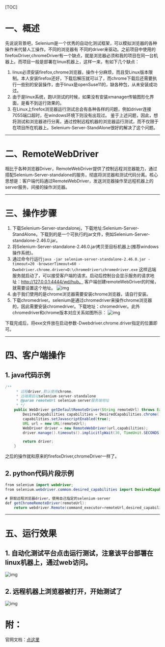 [TOC]

# 一、概述
​      先说说背景吧，Selenium是一个优秀的自动化测试框架，可以模拟浏览器的各种操作来代替人工操作。不同的浏览器有 不同的driver来驱动。之前项目中使用的firefoxDriver,chromeDriver有一个缺点，就是浏览器必须和我的项目在同一台机器上。而项目一般是部署在linux机器上，这样一来，有如下几个缺点：
1. linux必须安装firefox,chrome浏览器，操作十分麻烦，而且受Linux版本限制。本人安装firefox还好，下载后解压就可以了，而chrome下载后还需要执行一些别的安装操作，由于linux是openSuse11的，缺各种包，从未安装成功过。
2. 由于是linux系统，跑UI测试的时候，如果没有安装xmanager传输图形化界面，是看不到运行效果的。
3. 在Linux上firefox浏览器运行测试总会有各种各样的问题，例如driver连接7055端口超时，在windows环境下则没有出现过。
鉴于上述问题，因此，想将测试和浏览器进行分离，通过控制远程机器的浏览器运行测试，而不仅限于在项目所在机器上。Selenium-Server-StandAlone很好的解决了这个问题。

---------------------
# 二、RemoteWebDriver
​     相比于各种浏览器Driver，RemoteWebDriver提供了控制远程浏览器能力，通过搭配Selenium-Server-standalone的服务，彻底将浏览器和测试代码分离。核心思想是：客户端代码通过RemoteWebDriver，发送浏览器操作至远程机器上的server服务，间接的操作浏览器。

---------------------

# 三、操作步骤
1. 下载Selenium-Server-standalonej，下载地址:Selenium-Server-StandAlone。下载到的是一个可执行的jar文件，例如Selenium-Server-standalone-2.46.0.jar。
2. 将Selenium-Server-standalone-2.46.0.jar拷贝至目标机器上(推荐windows操作系统)。
3. 通过命令行运行`java -jar selenium-server-standalone-2.46.0.jar -timeout=20 -browserTimeout=60 -Dwebdriver.chrome.driver=D:\chromedriver\chromedriver.exe`
这样远端服务就启动了，可以接受客户端的请求。启动后控制台会显示服务的请求地址：http://127.0.0.1:4444/wd/hub。
客户端创建remoteWebDriver的时候，就需要设置这个地址。
![img](https://img-blog.csdn.net/2018071216110170?watermark/2/text/aHR0cHM6Ly9ibG9nLmNzZG4ubmV0L0dBTUVsb2Z0OQ==/font/5a6L5L2T/fontsize/400/fill/I0JBQkFCMA==/dissolve/70)
4. 由于我们使用的是chrome浏览器需要安装chrome浏览器，请自行安装。
5. 下载chromedriver。selenium是通过chromedriver来操作chrome浏览器的，因此需要安装chromedriver。下载地址：chromedriver。此外chromedriver和chrome版本对应关系如图所示：
![img](https://img-blog.csdn.net/20180712161933777?watermark/2/text/aHR0cHM6Ly9ibG9nLmNzZG4ubmV0L0dBTUVsb2Z0OQ==/font/5a6L5L2T/fontsize/400/fill/I0JBQkFCMA==/dissolve/70)

下载完成后，将exe文件放在启动参数-Dwebdriver.chrome.driver指定的位置即可。

---------------------

# 四、客户端操作
## 1. java代码示例
```java
/**
​     * 远程driver,默认使用chrome。
​     * 远端需启动selenium-server-standalone
​     * @param remoteUrl selenium-server服务端地址
​     * */
​    public WebDriver getDefaultRemoteDriver(String remoteUrl) throws Exception{
​        DesiredCapabilities capabilities = DesiredCapabilities.chrome();
​        capabilities.setJavascriptEnabled(true);
​        URL url = new URL(remoteUrl);
​        WebDriver driver = new RemoteWebDriver(url,capabilities);
​        driver.manage().timeouts().implicitlyWait(30, TimeUnit.SECONDS);

        return driver;
    }
```
之后的操作就和原来的firefoxDriver,chromeDriver一样了。	
## 2. python代码片段示例
```java
from selenium import webdriver;
from selenium.webdriver.common.desired_capabilities import DesiredCapabilities;

# 获取远程浏览器driver，使用自己指定的selenium-server
def getChromeRemoteDriver(remoteUrl):
​    return webdriver.Remote(command_executor=remoteUrl,desired_capabilities=DesiredCapabilities.CHROME)
```
---------------------
# 五、运行效果
## 1. 自动化测试平台点击运行测试，注意该平台部署在linux机器上，通过web访问。

![img](https://img-blog.csdn.net/20180712162707976?watermark/2/text/aHR0cHM6Ly9ibG9nLmNzZG4ubmV0L0dBTUVsb2Z0OQ==/font/5a6L5L2T/fontsize/400/fill/I0JBQkFCMA==/dissolve/70)

## 2. 远程机器上浏览器被打开，开始测试了

![img](https://img-blog.csdn.net/20180712163028604?watermark/2/text/aHR0cHM6Ly9ibG9nLmNzZG4ubmV0L0dBTUVsb2Z0OQ==/font/5a6L5L2T/fontsize/400/fill/I0JBQkFCMA==/dissolve/70)

# 附：
官网文档：[点这里](https://github.com/SeleniumHQ/selenium/wiki/RemoteWebDriver) 